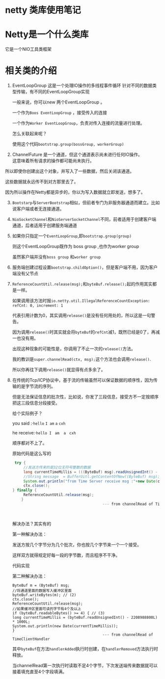 # netty 类库使用笔记
# Netty是一个什么类库
它是一个NIO工具类框架
# 相关类的介绍
1. EventLoopGroup 这是一个处理IO操作的多线程事件循环
        针对不同的数据类型传输，有不同的EventLoopGroup实现

   一般来说，你可以new 两个EventLoopGroup 。

   一个作为`Boos EventLoopGroup` ，接受传入的连接

   一个作为`Worker EventLoopGroup`，负责对传入连接的流量进行处理。

   怎么关联起来呢？

   使用这个代码`bootstrap.group(bossGroup, workerGroup)`

2. ChannelFuture 是一个通道，但这个通道表示尚未进行任何IO操作。  
  这意味着所有请求的操作都可能尚未执行。

  所以即使你创建出这个对象，并写入了一些数据，然后关闭该通道。

  这些数据就永远传不到对方那里去了。

  因为所以操作在Netty都是异步的，你以为写入数据就立即发送，想多了。

3. `Bootstarp`与`ServerBootstrap`相似，但前者专门为非服务器通道而建立。比如说客户端或者无连接通道。

4. `NioSocketChannel`和`NioServerSocketChannel`不同，前者适用于创建客户端通道，后者适用于创建服务端通道

5. 如果你只指定一个`EventLoopGroup`,即`bootstrap.group(group)`

   则这个EventLoopGroup既作为 boss group ,也作为worker group

   虽然客户端并没有`boss group` 和`worker group`

6. 服务端创建过程设置`bootstrap.childOption()`，但是客户端不用，因为客户端没有父节点

7. `ReferenceCountUtil.release(msg);`和`byteBuf.release();`起的作用其实都是一样。

   如果调用该方法时报`io.netty.util.IllegalReferenceCountException: refCnt: 0, increment: 1`

   代表引用计数为0，其实调用`release()`是没有任何用处的，所以这是一句警告。

   因为调用`release()`时其实就会将`byteBuf`的`refCnt`减1，既然已经是0了，再减一也没有用。

   出现这种现象的可能性是，你调用了不止一次的`release()`方法。

   我的教训是`super.channelRead(ctx, msg);`这个方法也会调用`release()`.

   所以你再往下调用`release()`就显得有点多余了。

8. 在传统的Tcp/ICP协议中，基于流的传输虽然可以保证数据的顺序性，因为传输的是字节流的序列。

   但是无法保证信息的批次性，比如说，你发了三段信息，接受方不一定按顺序把这三段信息分段接受。

   给个实际例子？

   you said :·`hello`   `I am`   `a`    `cxh`

   he receive:·`hello I `   `am  a `    `cxh`

   顺序都对不上了。

   原始代码是这么写的

   ```java
    try {
        //发送方传来的是32位无符号整数的数据
        long currentTimeMillis = (((ByteBuf) msg).readUnsignedInt() - 2208988800L) * 1000L;
        //String message  = BufferUitl.getContentOfNew((ByteBuf) msg);
        System.out.println("from Time Server receive msg :"+new Date(currentTimeMillis));
        ctx.close();
   } finally {
        ReferenceCountUtil.release(msg);
       }
       										--- from channelRead of TimeClientHandler
   ```

   ​

   解决办法？其实有的

   第一种解决办法：

   发送方按几个字节分为几个批次，你也按几个字节来一个一个接受。

   这样双方就得规定好每一段的字节数，而且程序不干净。

   代码实现

   第二种解决办法：

   ```
   ByteBuf m = (ByteBuf) msg;
   //将通道里面的数据写入缓冲区里面
   byteBuf.writeBytes(m); // (2)
   ctx.close();
   ReferenceCountUtil.release(msg);
   //如果缓冲区里面可读的字节有4个及以上
   if (byteBuf.readableBytes() >= 4) { // (3)
   long currentTimeMillis = (byteBuf.readUnsignedInt() - 2208988800L) * 1000L;
   System.out.println(new Date(currentTimeMillis));
   }
       										--- from channelRead of TimeClientHandler
   ```

   其中`byteBuf`在方法`handlerAdded`执行时创建，在`handlerRemoved`方法执行时释放。

   当channelRead第一次执行时读取不足4个字节，下次发送端传来数据就可以接着填充直至4个字段填满。

   ​